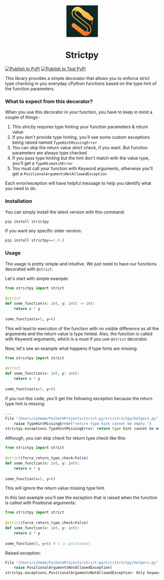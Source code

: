 <div align="center">
    <p >
      <img src="assets/strictpy_logo.png" />
    </p>
    <h1>Strictpy</h1>
    
</div>

[![Publish to PyPi](https://github.com/ishmam-hossain/strictpy/actions/workflows/pypi-publish.yml/badge.svg)](https://github.com/ishmam-hossain/strictpy/actions/workflows/pypi-publish.yml)
[![Publish to Test PyPi](https://github.com/ishmam-hossain/strictpy/actions/workflows/test-pypi-publish.yml/badge.svg)](https://github.com/ishmam-hossain/strictpy/actions/workflows/test-pypi-publish.yml)

This library provides a simple decorator that allows you to enforce strict type 
checking in you everyday cPython functions based on the type hint of the function parameters.


### What to expect from this decorator?

When you use this decorator in your function, you have to keep in mind a couple of things-
1. This strictly requires type hinting your function parameters & return value
2. If you don't provide type hinting, you'll see some custom exceptions being raised named `TypeHintMissingError`
3. You can skip the return value strict check, if you want. But function parameters are always type checked
4. If you pass type hinting but the hint don't match with the value type, you'll get a `TypeMismatchError` 
5. You must call your function with Keyword arguments, otherwise you'll get a `PositionalArgumentsNotAllowedException` 

Each error/exception will have helpful message to help you identify what you need to do.


### Installation
You can simply install the latest version with this command: 
```python
pip install strictpy
```
If you want any specific older version:
```python
pip install strictpy==1.0.0
```

### Usage
The usage is pretty simple and intuitive. We just need to have our functions
decorated with `@strict`.

Let's start with simple example:

```python
from strictpy import strict

@strict
def some_function(x: int, y: int) -> int:
    return x * y

some_function(x=5, y=6)
```
This will lead to execution of the function with no visible difference as all the arguments and the return value is
type hinted.
Also, the function is called with Keyword arguments, which is a must if you use `@strict` decorator.


Now, let's see an example what happens if type hints are missing:
```python
from strictpy import strict

@strict
def some_function(x: int, y: int):
    return x * y

some_function(x=5, y=6)
```

If you run this code, you'll get the following exception because the return type hint is missing:

```python
...
File "/Users/ishmam/PycharmProjects/strict-py/src/strictpy/helpers.py", line 14, in ensure_return_type_hint
    raise TypeHintMissingError("return type hint cannot be empty.")
strictpy.exceptions.TypeHintMissingError: return type hint cannot be empty.
```

Although, you can skip check for return type check like this:
```python
from strictpy import strict

@strict(force_return_type_check=False)
def some_function(x: int, y: int):
    return x * y

some_function(x=5, y=6)
```

This will ignore the return value missing type hint.

In this last example you'll see the exception that is raised when the function
is called with Positional arguments:

```python
from strictpy import strict

@strict(force_return_type_check=False)
def some_function(x: int, y: int):
    return x * y

some_function(5, y=6) # x is positional
```

Raised exception:
```python
File "/Users/ishmam/PycharmProjects/strict-py/src/strictpy/helpers.py", line 33, in ensure_keyword_only_arguments
    raise PositionalArgumentsNotAllowedException(
strictpy.exceptions.PositionalArgumentsNotAllowedException: Only keyword arguments are expected, 1 were passed as positional arguments.

```